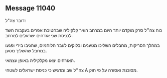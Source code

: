 ## Message 11040

דובר צה"ל: 

כוח צה״ל סרק מוקדם יותר היום במרחב העיר קלקיליה שבחטיבת אפרים בעקבות חשד לכניסת שני אזרחים ישראלים למרחב.

במהלך הסריקות, מחבלים השליכו מטענים ובלוקים לעבר הלוחמים, שהגיבו בירי ופגעו במחבל שהשליך מטען.

האזרחים יצאו מקלקיליה באופן עצמאי.

צה״ל שב ומדגיש כי כניסת ישראלים לשטחי A מסוכנת ואסורה על פי חוק.

